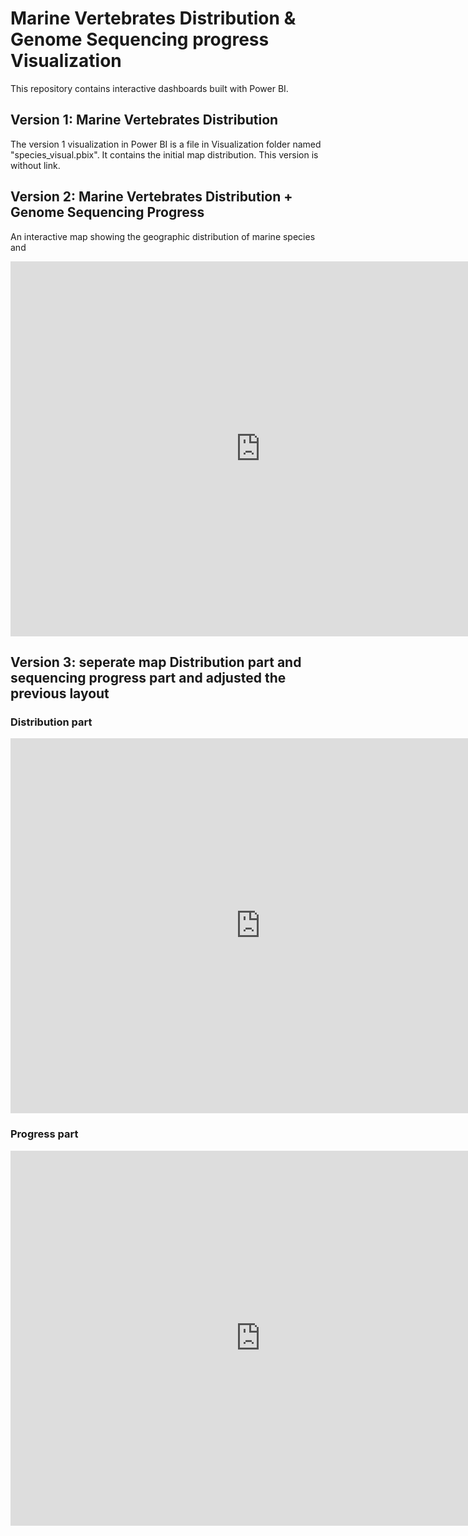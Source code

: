 # Marine Vertebrates Distribution & Genome Sequencing progress Visualization

This repository contains interactive dashboards built with Power BI.

## Version 1: Marine Vertebrates Distribution
The version 1 visualization in Power BI is a file in Visualization folder named "species_visual.pbix". It contains the initial map distribution. This version is without link.

## Version 2: Marine Vertebrates Distribution + Genome Sequencing Progress
An interactive map showing the geographic distribution of marine species and 

<iframe width="800" height="600" src="https://app.powerbi.com/view?r=eyJrIjoiNWVhZGNlMzUtNzU5MS00ZTc3LWE2YjUtMjM5OGU4MjIyZjFkIiwidCI6IjYwMDg2NDZiLTFmODctNDI0NC05YzMxLTI0Yjg1ZGQwNGRhMiIsImMiOjEwfQ%3D%3D" frameborder="0" allowFullScreen="true"></iframe>

## Version 3: seperate map Distribution part and sequencing progress part and adjusted the previous layout
### Distribution part
<iframe width="800" height="600" src="https://app.powerbi.com/view?r=eyJrIjoiOTYyOGJiMzEtYzU2Mi00Nzc0LTkyZTUtNTBlN2IxMTAzZjRlIiwidCI6IjYwMDg2NDZiLTFmODctNDI0NC05YzMxLTI0Yjg1ZGQwNGRhMiIsImMiOjEwfQ%3D%3D" frameborder="0" allowFullScreen="true"></iframe>

### Progress part
<iframe width="800" height="600" src="https://app.powerbi.com/view?r=eyJrIjoiZDM0MTYyMjEtMjM3MS00OTEyLTljODUtNjgzODM3MmQ3OGIwIiwidCI6IjYwMDg2NDZiLTFmODctNDI0NC05YzMxLTI0Yjg1ZGQwNGRhMiIsImMiOjEwfQ%3D%3D" frameborder="0" allowFullScreen="true"></iframe>
